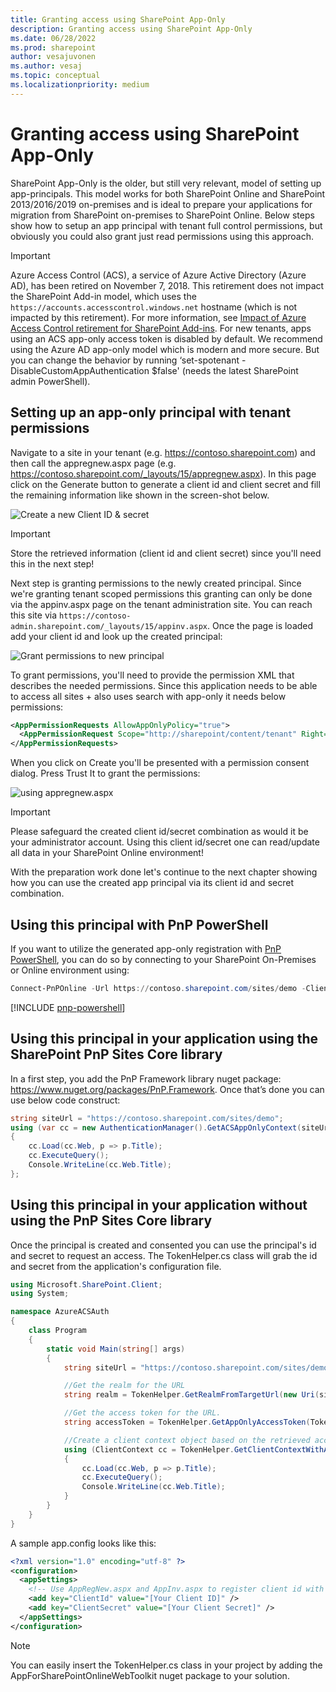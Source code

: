 ```yaml
---
title: Granting access using SharePoint App-Only
description: Granting access using SharePoint App-Only
ms.date: 06/28/2022
ms.prod: sharepoint
author: vesajuvonen
ms.author: vesaj
ms.topic: conceptual
ms.localizationpriority: medium
---
```


# Granting access using SharePoint App-Only

SharePoint App-Only is the older, but still very relevant, model of setting up app-principals. This model works for both SharePoint Online and SharePoint 2013/2016/2019 on-premises and is ideal to prepare your applications for migration from SharePoint on-premises to SharePoint Online. Below steps show how to setup an app principal with tenant full control permissions, but obviously you could also grant just read permissions using this approach.

> [!IMPORTANT]
> Azure Access Control (ACS), a service of Azure Active Directory (Azure AD), has been retired on November 7, 2018. This retirement does not impact the SharePoint Add-in model, which uses the `https://accounts.accesscontrol.windows.net` hostname (which is not impacted by this retirement). For more information, see [Impact of Azure Access Control retirement for SharePoint Add-ins](https://developer.microsoft.com/office/blogs/impact-of-azure-access-control-deprecation-for-sharepoint-add-ins/). For new tenants, apps using an ACS app-only access token is disabled by default. We recommend using the Azure AD app-only model which is modern and more secure. But you can change the behavior by running ‘set-spotenant -DisableCustomAppAuthentication $false' (needs the latest SharePoint admin PowerShell).

## Setting up an app-only principal with tenant permissions

Navigate to a site in your tenant (e.g. https://contoso.sharepoint.com) and then call the appregnew.aspx page (e.g. https://contoso.sharepoint.com/_layouts/15/appregnew.aspx). In this page click on the Generate button to generate a client id and client secret and fill the remaining information like shown in the screen-shot below.

![Create a new Client ID & secret](media/apponly/sharepointapponly1.png)

> [!IMPORTANT]
> Store the retrieved information (client id and client secret) since you'll need this in the next step!

Next step is granting permissions to the newly created principal. Since we're granting tenant scoped permissions this granting can only be done via the appinv.aspx page on the tenant administration site. You can reach this site via `https://contoso-admin.sharepoint.com/_layouts/15/appinv.aspx`. Once the page is loaded add your client id and look up the created principal:

![Grant permissions to new principal](media/apponly/sharepointapponly2.png)

To grant permissions, you'll need to provide the permission XML that describes the needed permissions. Since this application needs to be able to access all sites + also uses search with app-only it needs below permissions:

```XML
<AppPermissionRequests AllowAppOnlyPolicy="true">
  <AppPermissionRequest Scope="http://sharepoint/content/tenant" Right="FullControl" />
</AppPermissionRequests>
```

When you click on Create you'll be presented with a permission consent dialog. Press Trust It to grant the permissions:

![using appregnew.aspx](media/apponly/sharepointapponly3.png)

> [!IMPORTANT]
> Please safeguard the created client id/secret combination as would it be your administrator account. Using this client id/secret one can read/update all data in your SharePoint Online environment!

With the preparation work done let's continue to the next chapter showing how you can use the created app principal via its client id and secret combination.

## Using this principal with PnP PowerShell

If you want to utilize the generated app-only registration with [PnP PowerShell](https://aka.ms/pnp-powershell), you can do so by connecting to your SharePoint On-Premises or Online environment using:

```powershell
Connect-PnPOnline -Url https://contoso.sharepoint.com/sites/demo -ClientId [Your Client ID] -ClientSecret "[Your Client Secret]"
```

[!INCLUDE [pnp-powershell](../../includes/snippets/open-source/pnp-powershell.md)]

## Using this principal in your application using the SharePoint PnP Sites Core library

In a first step, you add the PnP Framework library nuget package: https://www.nuget.org/packages/PnP.Framework. Once that’s done you can use below code construct:

```csharp
string siteUrl = "https://contoso.sharepoint.com/sites/demo";
using (var cc = new AuthenticationManager().GetACSAppOnlyContext(siteUrl, "[Your Client ID]", "[Your Client Secret]"))
{
    cc.Load(cc.Web, p => p.Title);
    cc.ExecuteQuery();
    Console.WriteLine(cc.Web.Title);
};
```

## Using this principal in your application without using the PnP Sites Core library

Once the principal is created and consented you can use the principal's id and secret to request an access. The TokenHelper.cs class will grab the id and secret from the application's configuration file.

```csharp
using Microsoft.SharePoint.Client;
using System;

namespace AzureACSAuth
{
    class Program
    {
        static void Main(string[] args)
        {
            string siteUrl = "https://contoso.sharepoint.com/sites/demo";

            //Get the realm for the URL
            string realm = TokenHelper.GetRealmFromTargetUrl(new Uri(siteUrl));

            //Get the access token for the URL.  
            string accessToken = TokenHelper.GetAppOnlyAccessToken(TokenHelper.SharePointPrincipal, new Uri(siteUrl).Authority, realm).AccessToken;

            //Create a client context object based on the retrieved access token
            using (ClientContext cc = TokenHelper.GetClientContextWithAccessToken(siteUrl, accessToken))
            {
                cc.Load(cc.Web, p => p.Title);
                cc.ExecuteQuery();
                Console.WriteLine(cc.Web.Title);
            }
        }
    }
}
```

A sample app.config looks like this:

```XML
<?xml version="1.0" encoding="utf-8" ?>
<configuration>
  <appSettings>
    <!-- Use AppRegNew.aspx and AppInv.aspx to register client id with secret -->
    <add key="ClientId" value="[Your Client ID]" />
    <add key="ClientSecret" value="[Your Client Secret]" />
  </appSettings>
</configuration>
```

> [!NOTE]
> You can easily insert the TokenHelper.cs class in your project by adding the AppForSharePointOnlineWebToolkit nuget package to your solution.

